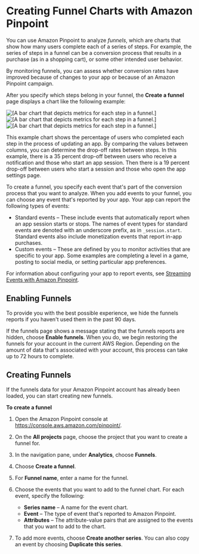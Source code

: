 # Creating Funnel Charts with Amazon Pinpoint<a name="analytics-funnels"></a>

You can use Amazon Pinpoint to analyze *funnels*, which are charts that show how many users complete each of a series of steps\. For example, the series of steps in a funnel can be a conversion process that results in a purchase \(as in a shopping cart\), or some other intended user behavior\.

By monitoring funnels, you can assess whether conversion rates have improved because of changes to your app or because of an Amazon Pinpoint campaign\.

After you specify which steps belong in your funnel, the **Create a funnel** page displays a chart like the following example:

![\[A bar chart that depicts metrics for each step in a funnel.\]](http://docs.aws.amazon.com/pinpoint/latest/userguide/images/funnel.png)![\[A bar chart that depicts metrics for each step in a funnel.\]](http://docs.aws.amazon.com/pinpoint/latest/userguide/)![\[A bar chart that depicts metrics for each step in a funnel.\]](http://docs.aws.amazon.com/pinpoint/latest/userguide/)

This example chart shows the percentage of users who completed each step in the process of updating an app\. By comparing the values between columns, you can determine the drop\-off rates between steps\. In this example, there is a 35 percent drop\-off between users who receive a notification and those who start an app session\. Then there is a 19 percent drop\-off between users who start a session and those who open the app settings page\.

To create a funnel, you specify each event that's part of the conversion process that you want to analyze\. When you add events to your funnel, you can choose any event that's reported by your app\. Your app can report the following types of events: 
+ Standard events – These include events that automatically report when an app session starts or stops\. The names of event types for standard events are denoted with an underscore prefix, as in `_session.start`\. Standard events also include monetization events that report in\-app purchases\.
+ Custom events – These are defined by you to monitor activities that are specific to your app\. Some examples are completing a level in a game, posting to social media, or setting particular app preferences\.

For information about configuring your app to report events, see [Streaming Events with Amazon Pinpoint](analytics-streaming.md)\.

## Enabling Funnels<a name="analytics-funnels-load-data"></a>

To provide you with the best possible experience, we hide the funnels reports if you haven't used them in the past 90 days\.

If the funnels page shows a message stating that the funnels reports are hidden, choose **Enable funnels**\. When you do, we begin restoring the funnels for your account in the current AWS Region\. Depending on the amount of data that's associated with your account, this process can take up to 72 hours to complete\.

## Creating Funnels<a name="analytics-funnels-create"></a>

If the funnels data for your Amazon Pinpoint account has already been loaded, you can start creating new funnels\.

**To create a funnel**

1. Open the Amazon Pinpoint console at [https://console\.aws\.amazon\.com/pinpoint/](https://console.aws.amazon.com/pinpoint/)\.

1. On the **All projects** page, choose the project that you want to create a funnel for\.

1. In the navigation pane, under **Analytics**, choose **Funnels**\.

1. Choose **Create a funnel**\.

1. For **Funnel name**, enter a name for the funnel\.

1. Choose the events that you want to add to the funnel chart\. For each event, specify the following:
   + **Series name** – A name for the event chart\.
   + **Event** – The type of event that's reported to Amazon Pinpoint\.
   + **Attributes** – The attribute\-value pairs that are assigned to the events that you want to add to the chart\.

1. To add more events, choose **Create another series**\. You can also copy an event by choosing **Duplicate this series**\.